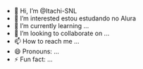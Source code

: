 - 👋 Hi, I’m @Itachi-SNL
- 👀 I’m interested estou estudando no Alura
- 🌱 I’m currently learning ...
- 💞️ I’m looking to collaborate on ...
- 📫 How to reach me ...
- 😄 Pronouns: ...
- ⚡ Fun fact: ...

<!---
Itachi-SNL/Itachi-SNL is a ✨ special ✨ repository because its `README.md` (this file) appears on your GitHub profile.
You can click the Preview link to take a look at your changes.
--->
